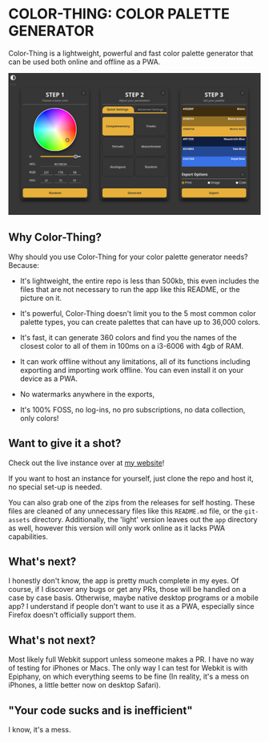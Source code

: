 # COLOR-THING: COLOR PALETTE GENERATOR

Color-Thing is a lightweight, powerful and fast color palette generator that can be used both online and offline as a PWA. 

![](git-assets/Screenshot.png)

## Why Color-Thing?

Why should you use Color-Thing for your color palette generator needs? Because:

* It's lightweight, the entire repo is less than 500kb, this even includes the files that are not necessary to run the app like this README, or the picture on it.

* It's powerful, Color-Thing doesn't limit you to the 5 most common color palette types, you can create palettes that can have up to 36,000 colors.

* It's fast, it can generate 360 colors and find you the names of the closest color to all of them in 100ms on a i3-6006 with 4gb of RAM.

* It can work offline without any limitations, all of its functions including exporting and importing work offline. You can even install it on your device as a PWA.

* No watermarks anywhere in the exports, 

* It's 100% FOSS, no log-ins, no pro subscriptions, no data collection, only colors!

## Want to give it a shot?

Check out the live instance over at [my website](https://ahmetfiratusta.com/stuff/color-thing)!

If you want to host an instance for yourself, just clone the repo and host it, no special set-up is needed. 

You can also grab one of the zips from the releases for self hosting. These files are cleaned of any unnecessary files like this `README.md` file, or the `git-assets` directory. Additionally, the 'light' version leaves out the `app` directory as well, however this version will only work online as it lacks PWA capabilities.

## What's next?

I honestly don't know, the app is pretty much complete in my eyes. Of course, if I discover any bugs or get any PRs, those will be handled on a case by case basis. Otherwise, maybe native desktop programs or a mobile app? I understand if people don't want to use it as a PWA, especially since Firefox doesn't officially support them.

## What's not next?

Most likely full Webkit support unless someone makes a PR. I have no way of testing for iPhones or Macs. The only way I can test for Webkit is with Epiphany, on which everything seems to be fine (In reality, it's a mess on iPhones, a little better now on desktop Safari).

## "Your code sucks and is inefficient"

I know, it's a mess.
